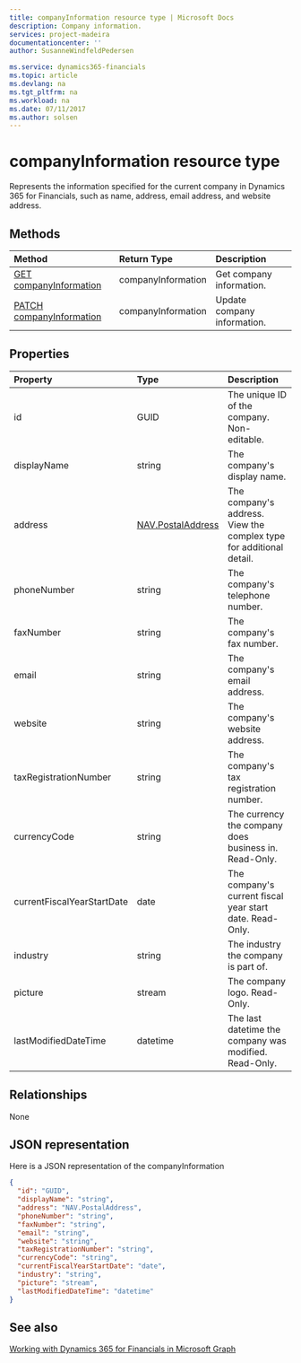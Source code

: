```yaml
---
title: companyInformation resource type | Microsoft Docs
description: Company information.
services: project-madeira
documentationcenter: ''
author: SusanneWindfeldPedersen

ms.service: dynamics365-financials
ms.topic: article
ms.devlang: na
ms.tgt_pltfrm: na
ms.workload: na
ms.date: 07/11/2017
ms.author: solsen
---
```


# companyInformation resource type
Represents the information specified for the current company in Dynamics 365 for Financials, such as name, address, email address, and website address.

## Methods

| Method       | Return Type  |Description|
|:---------------|:--------|:----------|
|[GET companyInformation](../api/dynamics_get_companyinformation.md)|companyInformation|Get company information.|
|[PATCH companyInformation](../api/dynamics_update_companyinformation.md)|companyInformation|Update company information.|


## Properties
| Property	   | Type	|Description|
|:---------------|:--------|:----------|
|id|GUID|The unique ID of the company. Non-editable.|
|displayName|string|The company's display name.|
|address|[NAV.PostalAddress](../resources/dynamics_complex_types.md)|The company's address. View the complex type for additional detail.|
|phoneNumber|string|The company's telephone number.|
|faxNumber|string|The company's fax number.|
|email|string|The company's email address.|
|website|string|The company's website address.|
|taxRegistrationNumber|string|The company's tax registration number.|
|currencyCode|string|The currency the company does business in. Read-Only.|
|currentFiscalYearStartDate|date|The company's current fiscal year start date. Read-Only.|
|industry|string|The industry the company is part of.|
|picture|stream|The company logo. Read-Only.|
|lastModifiedDateTime|datetime|The last datetime the company was modified. Read-Only.|  


## Relationships
None

## JSON representation

Here is a JSON representation of the companyInformation
```json
{
  "id": "GUID",
  "displayName": "string",
  "address": "NAV.PostalAddress",
  "phoneNumber": "string",
  "faxNumber": "string",
  "email": "string",
  "website": "string",
  "taxRegistrationNumber": "string",
  "currencyCode": "string",
  "currentFiscalYearStartDate": "date",
  "industry": "string",
  "picture": "stream",
  "lastModifiedDateTime": "datetime"
}

```

## See also
[Working with Dynamics 365 for Financials in Microsoft Graph](../resources/dynamics_overview.md) 
